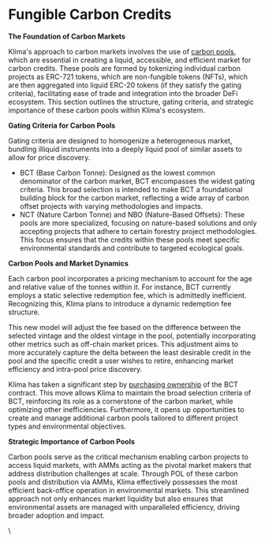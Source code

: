 # Fungible Carbon Credits

**The Foundation of Carbon Markets**

Klima's approach to carbon markets involves the use of [carbon pools](../../ecosystem/carbon-pools.md), which are essential in creating a liquid, accessible, and efficient market for carbon credits. These pools are formed by tokenizing individual carbon projects as ERC-721 tokens, which are non-fungible tokens (NFTs), which are then aggregated into liquid ERC-20 tokens (if they satisfy the gating criteria), facilitating ease of trade and integration into the broader DeFi ecosystem. This section outlines the structure, gating criteria, and strategic importance of these carbon pools within Klima's ecosystem.

**Gating Criteria for Carbon Pools**

Gating criteria are designed to homogenize a heterogeneous market, bundling illiquid instruments into a deeply liquid pool of similar assets to allow for price discovery.

* BCT (Base Carbon Tonne): Designed as the lowest common denominator of the carbon market, BCT encompasses the widest gating criteria. This broad selection is intended to make BCT a foundational building block for the carbon market, reflecting a wide array of carbon offset projects with varying methodologies and impacts.
* NCT (Nature Carbon Tonne) and NBO (Nature-Based Offsets): These pools are more specialized, focusing on nature-based solutions and only accepting projects that adhere to certain forestry project methodologies. This focus ensures that the credits within these pools meet specific environmental standards and contribute to targeted ecological goals.

**Carbon Pools and Market Dynamics**

Each carbon pool incorporates a pricing mechanism to account for the age and relative value of the tonnes within it. For instance, BCT currently employs a static selective redemption fee, which is admittedly inefficient. Recognizing this, Klima plans to introduce a dynamic redemption fee structure.&#x20;

This new model will adjust the fee based on the difference between the selected vintage and the oldest vintage in the pool, potentially incorporating other metrics such as off-chain market prices. This adjustment aims to more accurately capture the delta between the least desirable credit in the pool and the specific credit a user wishes to retire, enhancing market efficiency and intra-pool price discovery.

Klima has taken a significant step by [purchasing ownership](https://forum.klimadao.finance/d/308-kip-57-bct-transition) of the BCT contract. This move allows Klima to maintain the broad selection criteria of BCT, reinforcing its role as a cornerstone of the carbon market, while optimizing other inefficiencies. Furthermore, it opens up opportunities to create and manage additional carbon pools tailored to different project types and environmental objectives.

**Strategic Importance of Carbon Pools**

Carbon pools serve as the critical mechanism enabling carbon projects to access liquid markets, with AMMs acting as the pivotal market makers that address distribution challenges at scale. Through POL of these carbon pools and distribution via AMMs, Klima effectively possesses the most efficient back-office operation in environmental markets. This streamlined approach not only enhances market liquidity but also ensures that environmental assets are managed with unparalleled efficiency, driving broader adoption and impact.

\
